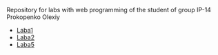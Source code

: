 Repository for labs with web programming of the student of group IP-14 Prokopenko Olexiy<br>
<ul>
  <li>
    <a href="https://olexiypr.github.io/web_labs/WebLabs/Laba1/index.html" target="_blank">Laba1</a>
  </li>
  <li>
    <a href="https://olexiypr.github.io/web_labs/WebLabs/Laba2/index.html"  target="_blank">Laba2</a>
  </li>
  <li>
    <a href="https://olexiypr.github.io/web_labs/WebLabs/Laba5/index.html"  target="_blank">Laba5</a>
  </li>
</ul>
